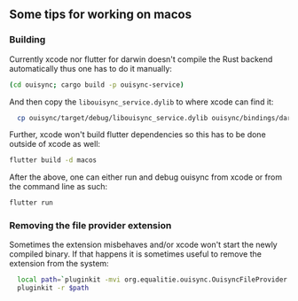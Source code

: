## Some tips for working on macos

### Building

Currently xcode nor flutter for darwin doesn't compile the Rust backend automatically
thus one has to do it manually:

```bash
(cd ouisync; cargo build -p ouisync-service)
```

And then copy the `libouisync_service.dylib` to where xcode can find it:

```bash
  cp ouisync/target/debug/libouisync_service.dylib ouisync/bindings/dart/macos/
```

Further, xcode won't build flutter dependencies so this has to be done outside
of xcode as well:

```bash
flutter build -d macos
```

After the above, one can either run and debug ouisync from xcode or from the command
line as such:

```bash
flutter run
```

### Removing the file provider extension

Sometimes the extension misbehaves and/or xcode won't start the newly compiled binary.
If that happens it is sometimes useful to remove the extension from the system:

```bash
  local path=`pluginkit -mvi org.equalitie.ouisync.OuisyncFileProvider | awk '{ printf("%s", $7) }'`
  pluginkit -r $path
```
